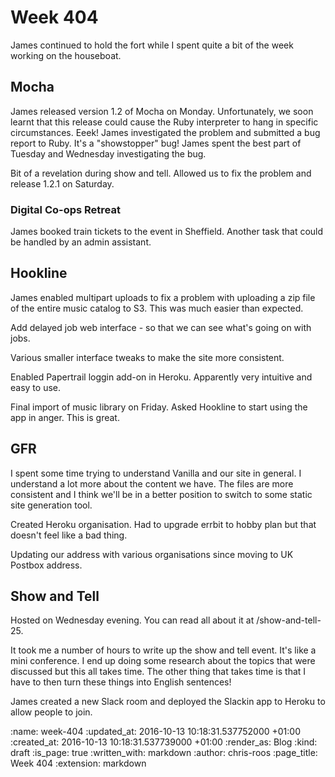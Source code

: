 Week 404
========

James continued to hold the fort while I spent quite a bit of the week working on the houseboat.

## Mocha

James released version 1.2 of Mocha on Monday. Unfortunately, we soon learnt that this release could cause the Ruby interpreter to hang in specific circumstances. Eeek! James investigated the problem and submitted a bug report to Ruby. It's a "showstopper" bug! James spent the best part of Tuesday and Wednesday investigating the bug.

Bit of a revelation during show and tell. Allowed us to fix the problem and release 1.2.1 on Saturday.

### Digital Co-ops Retreat

James booked train tickets to the event in Sheffield. Another task that could be handled by an admin assistant.

## Hookline

James enabled multipart uploads to fix a problem with uploading a zip file of the entire music catalog to S3. This was much easier than expected.

Add delayed job web interface - so that we can see what's going on with jobs.

Various smaller interface tweaks to make the site more consistent.

Enabled Papertrail loggin add-on in Heroku. Apparently very intuitive and easy to use.

Final import of music library on Friday. Asked Hookline to start using the app in anger. This is great.

## GFR

I spent some time trying to understand Vanilla and our site in general. I understand a lot more about the content we have. The files are more consistent and I think we'll be in a better position to switch to some static site generation tool.

Created Heroku organisation. Had to upgrade errbit to hobby plan but that doesn't feel like a bad thing.

Updating our address with various organisations since moving to UK Postbox address.

## Show and Tell

Hosted on Wednesday evening. You can read all about it at /show-and-tell-25.

It took me a number of hours to write up the show and tell event. It's like a mini conference. I end up doing some research about the topics that were discussed but this all takes time. The other thing that takes time is that I have to then turn these things into English sentences!

James created a new Slack room and deployed the Slackin app to Heroku to allow people to join.

:name: week-404
:updated_at: 2016-10-13 10:18:31.537752000 +01:00
:created_at: 2016-10-13 10:18:31.537739000 +01:00
:render_as: Blog
:kind: draft
:is_page: true
:written_with: markdown
:author: chris-roos
:page_title: Week 404
:extension: markdown
